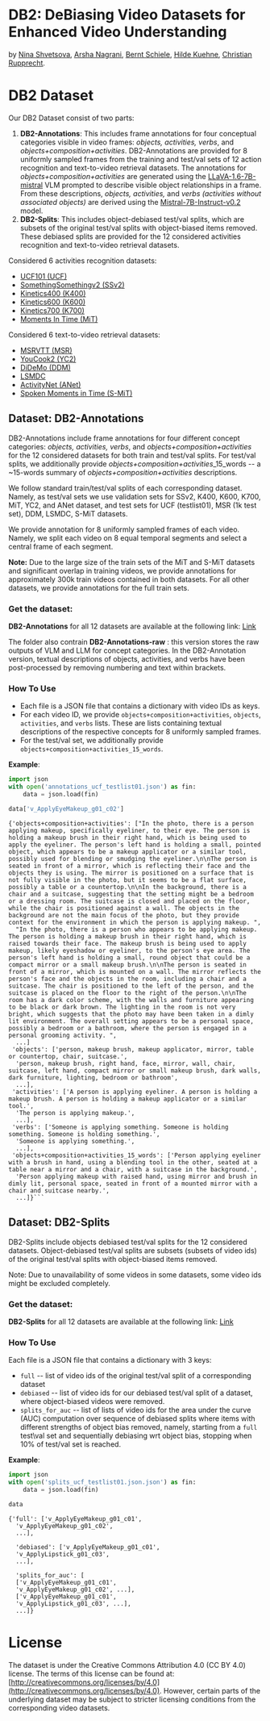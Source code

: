 # DB2: DeBiasing Video Datasets for Enhanced Video Understanding

by [<ins>Nina Shvetsova</ins>](https://ninatu.github.io/), 
[<ins>Arsha Nagrani</ins>](https://a-nagrani.github.io/),
[<ins>Bernt Schiele</ins>](https://www.mpi-inf.mpg.de/departments/computer-vision-and-machine-learning/people/bernt-schiele),
[<ins>Hilde Kuehne</ins>](https://hildekuehne.github.io/),
[<ins>Christian Rupprecht</ins>](https://chrirupp.github.io/).

# DB2 Dataset

Our DB2 Dataset consist of two parts: 
1. **DB2-Annotations**: This includes frame annotations for four conceptual categories 
visible in video frames: *objects, activities, verbs*, and *objects+composition+activities*. 
DB2-Annotations are provided for 8 uniformly sampled frames from the training and 
test/val sets of 12 action recognition and text-to-video retrieval datasets. 
The annotations for *objects+composition+activities* are generated using the [LLaVA-1.6-7B-mistral](https://github.com/haotian-liu/LLaVA/blob/main/docs/MODEL_ZOO.md) 
VLM prompted to describe visible object relationships in a frame. 
From these descriptions, *objects, activities,* and *verbs (activities without associated objects)*
are derived using the [Mistral-7B-Instruct-v0.2](https://huggingface.co/mistralai/Mistral-7B-Instruct-v0.2) model.
2. **DB2-Splits**: This includes object-debiased test/val splits, 
which are subsets of the original test/val splits with object-biased items removed.
These debiased splits are provided for the 12 considered activities recognition and text-to-video
retrieval datasets.

Considered 6 activities recognition datasets:
* [UCF101 (UCF)](https://arxiv.org/pdf/1212.0402)
* [SomethingSomethingv2 (SSv2)](https://openaccess.thecvf.com/content_ICCV_2017/papers/Goyal_The_Something_Something_ICCV_2017_paper.pdf) 
* [Kinetics400 (K400)](https://arxiv.org/pdf/1705.06950)
* [Kinetics600 (K600)](https://arxiv.org/pdf/1808.01340)
* [Kinetics700 (K700)](https://arxiv.org/pdf/1907.06987)
* [Moments In Time (MiT)](https://ieeexplore.ieee.org/stamp/stamp.jsp?arnumber=8651343) 

Considered 6 text-to-video retrieval datasets:
* [MSRVTT (MSR)](https://openaccess.thecvf.com/content_cvpr_2016/papers/Xu_MSR-VTT_A_Large_CVPR_2016_paper.pdf)
* [YouCook2 (YC2)](http://youcook2.eecs.umich.edu/static/YouCookII/youcookii_readme.pdf)
* [DiDeMo (DDM)](https://openaccess.thecvf.com/content_ICCV_2017/papers/Hendricks_Localizing_Moments_in_ICCV_2017_paper.pdf)
* [LSMDC](https://openaccess.thecvf.com/content_cvpr_2015/papers/Rohrbach_A_Dataset_for_2015_CVPR_paper.pdf) 
* [ActivityNet (ANet)](https://openaccess.thecvf.com/content_cvpr_2015/papers/Heilbron_ActivityNet_A_Large-Scale_2015_CVPR_paper.pdf)
* [Spoken Moments in Time (S-MiT)](https://openaccess.thecvf.com/content/CVPR2021/papers/Monfort_Spoken_Moments_Learning_Joint_Audio-Visual_Representations_From_Video_Descriptions_CVPR_2021_paper.pdf)


## Dataset: DB2-Annotations 

DB2-Annotations include frame annotations for four different concept categories: *objects,  activities, verbs*, 
and *objects+composition+activities* for the 12 considered datasets for both train and test/val splits. For test/val splits, 
we additionally provide *objects+composition+activities*_15_words -- a ~15-words summary of *objects+composition+activities* 
descriptions. 

We follow standard train/test/val splits of each corresponding dataset. Namely, as test/val sets we use validation sets for 
SSv2, K400, K600, K700, MiT, YC2, and ANet dataset, and test sets for UCF (testlist01), MSR (1k test set), DDM, LSMDC, S-MiT datasets. 

We provide annotation for 8 uniformly sampled frames of each video. Namely, we split each video on 8 equal temporal segments 
and select a central frame of each segment. 

**Note:** Due to the large size of the train sets of the MiT and S-MiT datasets 
and significant overlap in training videos, we provide annotations for approximately 
300k train videos contained in both datasets. 
For all other datasets, we provide annotations for the full train sets. 

### Get the dataset: 
**DB2-Annotations** for all 12 datasets are available at the following link: [Link](https://drive.google.com/drive/folders/1Gi38ebUnTRRKznOgWD979EnfzbV1aMlh?usp=sharing) 

The folder also contrain **DB2-Annotations-raw** : this version stores the raw outputs of VLM and LLM for concept categories.
In the DB2-Annotation version, textual descriptions of objects, activities, and verbs 
have been post-processed by removing numbering and text within brackets.

[comment]: <> (|                      | [UCF]&#40;https://arxiv.org/pdf/1212.0402&#41; | [SSv2]&#40;https://openaccess.thecvf.com/content_ICCV_2017/papers/Goyal_The_Something_Something_ICCV_2017_paper.pdf&#41; | [K400]&#40;https://arxiv.org/pdf/1705.06950&#41; | [K600]&#40;https://arxiv.org/pdf/1808.01340&#41; | [K700]&#40;https://arxiv.org/pdf/1907.06987&#41; | [MiT]&#40;https://ieeexplore.ieee.org/stamp/stamp.jsp?arnumber=8651343&#41;  | [MSR]&#40;https://openaccess.thecvf.com/content_cvpr_2016/papers/Xu_MSR-VTT_A_Large_CVPR_2016_paper.pdf&#41; | [YC2]&#40;http://youcook2.eecs.umich.edu/static/YouCookII/youcookii_readme.pdf&#41; | [DDM]&#40;https://openaccess.thecvf.com/content_ICCV_2017/papers/Hendricks_Localizing_Moments_in_ICCV_2017_paper.pdf&#41; | [LSMDC]&#40;https://openaccess.thecvf.com/content_cvpr_2015/papers/Rohrbach_A_Dataset_for_2015_CVPR_paper.pdf&#41;  | [ANet]&#40;https://openaccess.thecvf.com/content_cvpr_2015/papers/Heilbron_ActivityNet_A_Large-Scale_2015_CVPR_paper.pdf&#41; | [S-MiT]&#40;https://openaccess.thecvf.com/content/CVPR2021/papers/Monfort_Spoken_Moments_Learning_Joint_Audio-Visual_Representations_From_Video_Descriptions_CVPR_2021_paper.pdf&#41; |)

[comment]: <> (|:-----:|:-----:|:-----:|:----:|:-----:|:-----:|:----:|:-----:|:-----:|:----:|:-----:|:-----:|:----:|)

[comment]: <> (| **DB2-Annotation** &#40;train set&#41;   | [Link]&#40;https://drive.google.com/file/d/1qcjq0SzBwVmb2_CpeFjrMpOdti1fGIBQ/view?usp=sharing&#41; | | | | | | | | | | | |)

[comment]: <> (| **DB2-Annotation** &#40;test/val set&#41;   | | | | | | | | | | | | |)

[comment]: <> (| **DB2-Annotation-raw** &#40;train set&#41;   | [Link]&#40;&#41; | | | | | | | | | | | |)

[comment]: <> (| **DB2-Annotation-raw** &#40;test/val set&#41;   | | | | | | | | | | | | |)

### How To Use

* Each file is a JSON file that contains a dictionary with video IDs as keys.
* For each video ID, we provide `objects+composition+activities`, `objects`, `activities`, and `verbs` lists. 
These are lists containing textual descriptions of the respective concepts for 8 uniformly sampled frames.
* For the test/val set, we additionally provide `objects+composition+activities_15_words`.
 
**Example**:
```python
import json
with open('annotations_ucf_testlist01.json') as fin:
    data = json.load(fin)

data['v_ApplyEyeMakeup_g01_c02']
```

```shell
{'objects+composition+activities': ["In the photo, there is a person applying makeup, specifically eyeliner, to their eye. The person is holding a makeup brush in their right hand, which is being used to apply the eyeliner. The person's left hand is holding a small, pointed object, which appears to be a makeup applicator or a similar tool, possibly used for blending or smudging the eyeliner.\n\nThe person is seated in front of a mirror, which is reflecting their face and the objects they is using. The mirror is positioned on a surface that is not fully visible in the photo, but it seems to be a flat surface, possibly a table or a countertop.\n\nIn the background, there is a chair and a suitcase, suggesting that the setting might be a bedroom or a dressing room. The suitcase is closed and placed on the floor, while the chair is positioned against a wall. The objects in the background are not the main focus of the photo, but they provide context for the environment in which the person is applying makeup. ",
  "In the photo, there is a person who appears to be applying makeup. The person is holding a makeup brush in their right hand, which is raised towards their face. The makeup brush is being used to apply makeup, likely eyeshadow or eyeliner, to the person's eye area. The person's left hand is holding a small, round object that could be a compact mirror or a small makeup brush.\n\nThe person is seated in front of a mirror, which is mounted on a wall. The mirror reflects the person's face and the objects in the room, including a chair and a suitcase. The chair is positioned to the left of the person, and the suitcase is placed on the floor to the right of the person.\n\nThe room has a dark color scheme, with the walls and furniture appearing to be black or dark brown. The lighting in the room is not very bright, which suggests that the photo may have been taken in a dimly lit environment. The overall setting appears to be a personal space, possibly a bedroom or a bathroom, where the person is engaged in a personal grooming activity. ",
  ...]
 'objects': ['person, makeup brush, makeup applicator, mirror, table or countertop, chair, suitcase.',
  'person, makeup brush, right hand, face, mirror, wall, chair, suitcase, left hand, compact mirror or small makeup brush, dark walls, dark furniture, lighting, bedroom or bathroom',
  ...],
 'activities': ['A person is applying eyeliner. A person is holding a makeup brush. A person is holding a makeup applicator or a similar tool.',
  'The person is applying makeup.',
  ...],
 'verbs': ['Someone is applying something. Someone is holding something. Someone is holding something.',
  'Someone is applying something.',
  ...],
 'objects+composition+activities_15_words': ['Person applying eyeliner with a brush in hand, using a blending tool in the other, seated at a table near a mirror and a chair, with a suitcase in the background.',
  'Person applying makeup with raised hand, using mirror and brush in dimly lit, personal space, seated in front of a mounted mirror with a chair and suitcase nearby.',
  ...]}```
```

## Dataset: DB2-Splits 

DB2-Splits include objects debiased test/val splits for the 12 considered datasets. 
Object-debiased test/val splits are subsets (subsets of video ids) of the original test/val splits with object-biased items removed.

Note: Due to unavailability of some videos in some datasets, some video ids might be excluded completely. 

### Get the dataset: 
**DB2-Splits** for all 12 datasets are available at the following link: [Link](https://drive.google.com/drive/folders/1Gi38ebUnTRRKznOgWD979EnfzbV1aMlh?usp=sharing)

[comment]: <> (|                      | [UCF]&#40;https://arxiv.org/pdf/1212.0402&#41; | [SSv2]&#40;https://openaccess.thecvf.com/content_ICCV_2017/papers/Goyal_The_Something_Something_ICCV_2017_paper.pdf&#41; | [K400]&#40;https://arxiv.org/pdf/1705.06950&#41; | [K600]&#40;https://arxiv.org/pdf/1808.01340&#41; | [K700]&#40;https://arxiv.org/pdf/1907.06987&#41; | [MiT]&#40;https://ieeexplore.ieee.org/stamp/stamp.jsp?arnumber=8651343&#41;  | [MSR]&#40;https://openaccess.thecvf.com/content_cvpr_2016/papers/Xu_MSR-VTT_A_Large_CVPR_2016_paper.pdf&#41; | [YC2]&#40;http://youcook2.eecs.umich.edu/static/YouCookII/youcookii_readme.pdf&#41; | [DDM]&#40;https://openaccess.thecvf.com/content_ICCV_2017/papers/Hendricks_Localizing_Moments_in_ICCV_2017_paper.pdf&#41; | [LSMDC]&#40;https://openaccess.thecvf.com/content_cvpr_2015/papers/Rohrbach_A_Dataset_for_2015_CVPR_paper.pdf&#41;  | [ANet]&#40;https://openaccess.thecvf.com/content_cvpr_2015/papers/Heilbron_ActivityNet_A_Large-Scale_2015_CVPR_paper.pdf&#41; | [S-MiT]&#40;https://openaccess.thecvf.com/content/CVPR2021/papers/Monfort_Spoken_Moments_Learning_Joint_Audio-Visual_Representations_From_Video_Descriptions_CVPR_2021_paper.pdf&#41; |)

[comment]: <> (|:-----:|:-----:|:-----:|:----:|:-----:|:-----:|:----:|:-----:|:-----:|:----:|:-----:|:-----:|:----:|)

[comment]: <> (| **DB2-Splits**   | | | | | | | | | | | | |)

### How To Use

Each file is a JSON file that contains a dictionary with 3 keys: 
* `full` -- list of video ids of the original test/val split of a corresponding dataset  
* `debiased` -- list of video ids for our debiased test/val split of a dataset, 
where object-biased videos were removed.
* `splits_for_auc` -- list of lists of video ids for the area under the curve (AUC) 
computation over sequence of debiased splits where items with different strengths of object bias
removed, namely, starting from a `full` test\val set 
and sequentially debiasing wrt object bias, stopping when 10\% of test/val set is reached.  

**Example**:
```python
import json
with open('splits_ucf_testlist01.json.json') as fin:
    data = json.load(fin)

data
```

```shell
{'full': ['v_ApplyEyeMakeup_g01_c01',
  'v_ApplyEyeMakeup_g01_c02',
  ...],
  
  'debiased': ['v_ApplyEyeMakeup_g01_c01',
  'v_ApplyLipstick_g01_c03',
  ...],
  
  'splits_for_auc': [
  ['v_ApplyEyeMakeup_g01_c01',
  'v_ApplyEyeMakeup_g01_c02', ...],
  ['v_ApplyEyeMakeup_g01_c01',
  'v_ApplyLipstick_g01_c03', ...],
  ...]}
```

# License

The dataset is under the Creative Commons Attribution 4.0 (CC BY 4.0) license.
The terms of this license can be found at: [http://creativecommons.org/licenses/by/4.0](http://creativecommons.org/licenses/by/4.0). 
However, certain parts of the underlying dataset may be subject to stricter licensing conditions from the corresponding video datasets.



